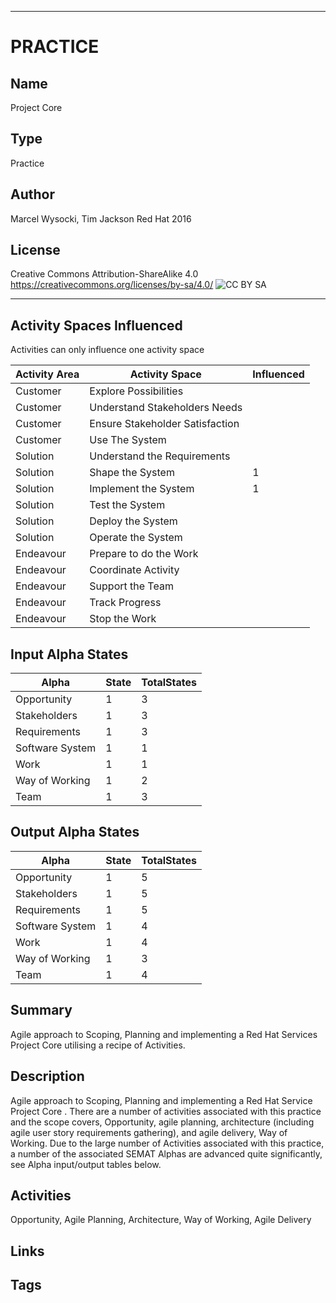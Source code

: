 ----------
# PRACTICE
## Name
Project Core
## Type
Practice
## Author
Marcel Wysocki, Tim Jackson Red Hat 2016
## License
Creative Commons Attribution-ShareAlike 4.0
https://creativecommons.org/licenses/by-sa/4.0/
![CC BY SA](https://licensebuttons.net/l/by-sa/3.0/88x31.png)

----------

## Activity Spaces Influenced
Activities can only influence one activity space

| Activity Area | Activity Space | Influenced |
|---------------|----------------|------------|
|Customer|Explore Possibilities||
|Customer|Understand Stakeholders Needs||
|Customer|Ensure Stakeholder Satisfaction||
|Customer|Use The System||
|Solution|Understand the Requirements||
|Solution|Shape the System|1|
|Solution|Implement the System|1|
|Solution|Test the System||
|Solution|Deploy the System||
|Solution|Operate the System||
|Endeavour|Prepare to do the Work||
|Endeavour|Coordinate Activity||
|Endeavour|Support the Team||
|Endeavour|Track Progress||
|Endeavour|Stop the Work||

## Input Alpha States
Alpha | State | TotalStates
---| --- | ---
Opportunity|1|3
Stakeholders|1|3
Requirements|1|3
Software System|1|1
Work|1|1
Way of Working|1|2
Team|1|3

## Output Alpha States
Alpha | State | TotalStates
---| --- | ---
Opportunity|1|5
Stakeholders|1|5
Requirements|1|5
Software System|1|4
Work|1|4
Way of Working|1|3
Team|1|4

## Summary
Agile approach to Scoping, Planning and implementing a Red Hat Services Project Core
utilising a recipe of Activities. 

## Description
Agile approach to Scoping, Planning and implementing a Red Hat Service Project Core
. There are a number of activities associated with this practice and the scope covers, Opportunity, agile planning, architecture (including agile user story requirements gathering), and agile delivery, Way of Working. Due to the large number of Activities associated with this practice, a number of the associated SEMAT Alphas are advanced quite significantly, see Alpha input/output tables below.

## Activities
Opportunity, Agile Planning, Architecture, Way of Working, Agile Delivery 

## Links


## Tags

